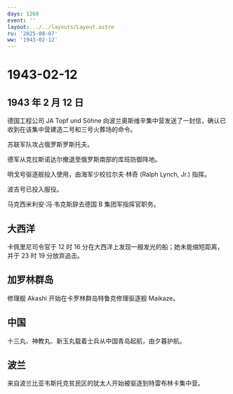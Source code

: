 ```yaml
---
days: 1260
event: ''
layout: ../../layouts/Layout.astro
ru: '2025-08-07'
ww: '1943-02-12'
---
```


# 1943-02-12

## 1943 年 2 月 12 日

德国工程公司 JA Topf und Söhne
向波兰奥斯维辛集中营发送了一封信，确认已收到在该集中营建造二号和三号火葬场的命令。

苏联军队攻占俄罗斯罗斯托夫。

德军从克拉斯诺达尔撤退至俄罗斯南部的库班防御阵地。

明戈号驱逐舰投入使用，由海军少校拉尔夫·林奇 (Ralph Lynch, Jr.) 指挥。

波吉号已投入服役。

马克西米利安·冯·韦克斯辞去德国 B 集团军指挥官职务。

## 大西洋

卡佩里尼司令官于 12 时 16
分在大西洋上发现一艘发光的船；她未能缩短距离，并于 23 时 19 分放弃追击。

## 加罗林群岛

修理舰 Akashi 开始在卡罗林群岛特鲁克修理驱逐舰 Maikaze。

## 中国

十三丸、神教丸、新玉丸载着士兵从中国青岛起航，由夕暮护航。

## 波兰

来自波兰比亚韦斯托克贫民区的犹太人开始被驱逐到特雷布林卡集中营。